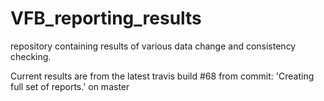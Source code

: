 # VFB_reporting_results
repository containing results of various data change and consistency checking.

 Current results are from the latest travis build #68 from commit: 'Creating full set of reports.' on master
